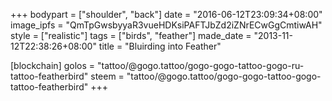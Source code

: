 +++
bodypart = ["shoulder", "back"]
date = "2016-06-12T23:09:34+08:00"
image_ipfs = "QmTpGwsbyyaR3vueHDKsiPAFTJbZd2iZNrECwGgCmtiwAH"
style = ["realistic"]
tags = ["birds", "feather"]
made_date = "2013-11-12T22:38:26+08:00"
title = "Bluirding into Feather"

[blockchain]
golos = "tattoo/@gogo.tattoo/gogo-gogo-tattoo-gogo-ru-tattoo-featherbird"
steem = "tattoo/@gogo.tattoo/gogo-gogo-tattoo-gogo-tattoo-featherbird"
+++
